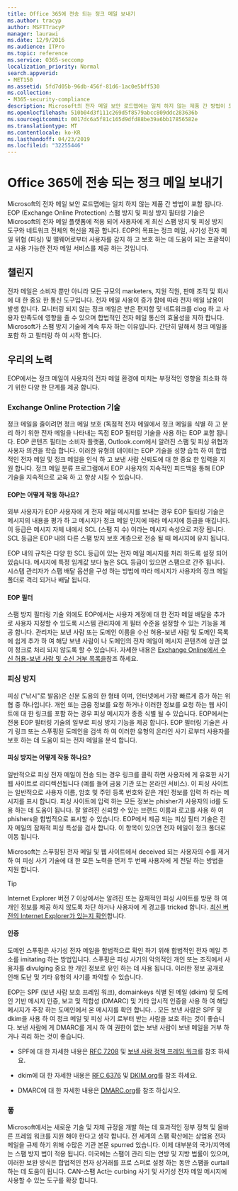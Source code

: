```yaml
---
title: Office 365에 전송 되는 정크 메일 보내기
ms.author: tracyp
author: MSFTTracyP
manager: laurawi
ms.date: 12/9/2016
ms.audience: ITPro
ms.topic: reference
ms.service: O365-seccomp
localization_priority: Normal
search.appverid:
- MET150
ms.assetid: 5fd7d05b-96db-456f-81d6-1ac0e5bff530
ms.collection:
- M365-security-compliance
description: Microsoft의 전자 메일 보안 로드맵에는 일치 하지 않는 제품 간 방법이 포함 됩니다. EOP (Exchange Online Protection) 스팸 방지 및 피싱 방지 필터링 기술은 Microsoft의 전자 메일 플랫폼에 적용 되어 사용자에 게 최신 스팸 방지 및 피싱 방지 도구와 네트워크 전체의 혁신을 제공 합니다. EOP의 목표는 정크 메일, 사기성 전자 메일 위협 (피싱) 및 맬웨어로부터 사용자를 감지 하 고 보호 하는 데 도움이 되는 포괄적이 고 사용 가능한 전자 메일 서비스를 제공 하는 것입니다.
ms.openlocfilehash: 510b04d3f111c269d5f8579abcc809ddc283636b
ms.sourcegitcommit: 0017dc6a5f81c165d9dfd88be39a6bb17856582e
ms.translationtype: MT
ms.contentlocale: ko-KR
ms.lasthandoff: 04/23/2019
ms.locfileid: "32255446"
---
```

# <a name="fighting-junk-email-sent-to-office-365"></a>Office 365에 전송 되는 정크 메일 보내기

Microsoft의 전자 메일 보안 로드맵에는 일치 하지 않는 제품 간 방법이 포함 됩니다. EOP (Exchange Online Protection) 스팸 방지 및 피싱 방지 필터링 기술은 Microsoft의 전자 메일 플랫폼에 적용 되어 사용자에 게 최신 스팸 방지 및 피싱 방지 도구와 네트워크 전체의 혁신을 제공 합니다. EOP의 목표는 정크 메일, 사기성 전자 메일 위협 (피싱) 및 맬웨어로부터 사용자를 감지 하 고 보호 하는 데 도움이 되는 포괄적이 고 사용 가능한 전자 메일 서비스를 제공 하는 것입니다.
  
## <a name="the-challenge"></a>챌린지

전자 메일은 소비자 뿐만 아니라 모든 규모의 marketers, 지원 직원, 판매 조직 및 회사에 대 한 중요 한 통신 도구입니다. 전자 메일 사용이 증가 함에 따라 전자 메일 남용이 발생 합니다. 모니터링 되지 않는 정크 메일은 받은 편지함 및 네트워크를 clog 하 고 사용자 만족도에 영향을 줄 수 있으며 합법적인 전자 메일 통신의 효율성을 저하 합니다. Microsoft가 스팸 방지 기술에 계속 투자 하는 이유입니다. 간단히 말해서 정크 메일을 포함 하 고 필터링 하 여 시작 합니다. 
  
## <a name="our-efforts"></a>우리의 노력

EOP에서는 정크 메일이 사용자의 전자 메일 환경에 미치는 부정적인 영향을 최소화 하기 위한 다양 한 단계를 제공 합니다.
  
### <a name="exchange-online-protection-technology"></a>Exchange Online Protection 기술

정크 메일을 줄이려면 정크 메일 보호 (독점적 전자 메일에서 정크 메일을 식별 하 고 분리 하기 위한 전자 메일을 나타내는 독점 EOP 필터링 기술을 사용 하는 EOP 포함 됩니다. EOP 콘텐츠 필터는 소비자 플랫폼, Outlook.com에서 알려진 스팸 및 피싱 위협과 사용자 의견을 학습 합니다. 이러한 유형의 데이터는 EOP 기술을 성향 습득 하 여 합법적인 전자 메일 및 정크 메일을 인식 하 고 보낸 사람 신뢰도에 대 한 중요 한 입력을 지원 합니다. 정크 메일 분류 프로그램에서 EOP 사용자의 지속적인 피드백을 통해 EOP 기술을 지속적으로 교육 하 고 향상 시킬 수 있습니다.
  
#### <a name="how-does-eop-work"></a>EOP는 어떻게 작동 하나요?

외부 사용자가 EOP 사용자에 게 전자 메일 메시지를 보내는 경우 EOP 필터링 기술은 메시지의 내용을 평가 하 고 메시지가 정크 메일 인지에 따라 메시지에 등급을 매깁니다. 이 등급은 메시지 자체 내에서 SCL (스팸 지 수) 이라는 메시지 속성으로 저장 됩니다. SCL 등급은 EOP 내의 다른 스팸 방지 보호 계층으로 전송 될 때 메시지에 유지 됩니다. 
  
EOP 내의 규칙은 다양 한 SCL 등급이 있는 전자 메일 메시지를 처리 하도록 설정 되어 있습니다. 메시지에 특정 임계값 보다 높은 SCL 등급이 있으면 스팸으로 간주 됩니다. 시스템 관리자가 스팸 배달 옵션을 구성 하는 방법에 따라 메시지가 사용자의 정크 메일 폴더로 격리 되거나 배달 됩니다.
  
#### <a name="eop-filters"></a>EOP 필터

스팸 방지 필터링 기술 외에도 EOP에서는 사용자 계정에 대 한 전자 메일 배달을 추가로 사용자 지정할 수 있도록 시스템 관리자에 게 필터 수준을 설정할 수 있는 기능을 제공 합니다. 관리자는 보낸 사람 또는 도메인 이름을 수신 허용-보낸 사람 및 도메인 목록에 쉽게 추가 하 여 해당 보낸 사람이 나 도메인의 전자 메일이 메시지 콘텐츠에 상관 없이 정크로 처리 되지 않도록 할 수 있습니다. 자세한 내용은 [Exchange Online에서 수신 허용-보낸 사람 및 수신 거부 목록을](safe-sender-and-blocked-sender-lists-faq.md)참조 하세요.
  
### <a name="phishing-protection"></a>피싱 방지

피싱 ("낚시"로 발음)은 신분 도용의 한 형태 이며, 인터넷에서 가장 빠르게 증가 하는 위협 중 하나입니다. 개인 또는 금융 정보를 요청 하거나 이러한 정보를 요청 하는 웹 사이트에 대 한 링크를 포함 하는 경우 피싱 메시지가 종종 식별 될 수 있습니다. EOP에서는 전용 EOP 필터링 기술의 일부로 피싱 방지 기능을 제공 합니다. EOP 필터링 기술은 사기 링크 또는 스푸핑된 도메인을 검색 하 여 이러한 유형의 온라인 사기 로부터 사용자를 보호 하는 데 도움이 되는 전자 메일을 분석 합니다.
  
#### <a name="how-does-phishing-protection-work"></a>피싱 방지는 어떻게 작동 하나요?

일반적으로 피싱 전자 메일이 전송 되는 경우 링크를 클릭 하면 사용자에 게 유효한 사기 웹 사이트로 리디렉션됩니다 (예를 들어 금융 기관 또는 온라인 서비스). 이 피싱 사이트는 일반적으로 사용자 이름, 암호 및 주민 등록 번호와 같은 개인 정보를 입력 하 라는 메시지를 표시 합니다. 피싱 사이트에 입력 하는 모든 정보는 phisher가 사용자의 id를 도용 하는 데 도움이 됩니다. 잘 알려진 신뢰할 수 있는 브랜드 이름과 로고를 사용 하 여 phishers을 합법적으로 표시할 수 있습니다. EOP에서 제공 되는 피싱 필터 기술은 전자 메일의 잠재적 피싱 특성을 검사 합니다. 이 항목이 있으면 전자 메일이 정크 폴더로 이동 됩니다.
  
Microsoft는 스푸핑된 전자 메일 및 웹 사이트에서 deceived 되는 사용자의 수를 제거 하 여 피싱 사기 기술에 대 한 모든 노력을 먼저 두 번째 사용자에 게 전달 하는 방법을 지원 합니다. 
  
> [!TIP]
> Internet Explorer 버전 7 이상에서는 알려진 또는 잠재적인 피싱 사이트를 방문 하 여 개인 정보를 제공 하지 않도록 차단 하거나 사용자에 게 경고를 tricked 합니다. [최신 버전의 Internet Explorer가 있는지 확인](https://www.microsoft.com/windows/ie/default.mspx)합니다. 
  
#### <a name="authentication"></a>인증

도메인 스푸핑은 사기성 전자 메일을 합법적으로 확인 하기 위해 합법적인 전자 메일 주소를 imitating 하는 방법입니다. 스푸핑은 피싱 사기의 악의적인 개인 또는 조직에서 사용자를 divulging 중요 한 개인 정보로 유인 하는 데 사용 됩니다. 이러한 정보 공개로 인해 도난 및 기타 유형의 사기를 파악할 수 있습니다.
  
EOP는 SPF (보낸 사람 보호 프레임 워크), domainkeys 식별 된 메일 (dkim) 및 도메인 기반 메시지 인증, 보고 및 적합성 (DMARC) 및 기타 암시적 인증을 사용 하 여 해당 메시지가 주장 하는 도메인에서 온 메시지를 확인 합니다. . 모든 보낸 사람은 SPF 및 dkim을 사용 하 여 정크 메일 및 피싱 사기 로부터 받는 사람을 보호 하는 것이 좋습니다. 보낸 사람에 게 DMARC를 게시 하 여 권한이 없는 보낸 사람이 보낸 메일을 거부 하거나 격리 하는 것이 좋습니다.
  
- SPF에 대 한 자세한 내용은 [RFC 7208](https://tools.ietf.org/html/rfc7208) 및 [보낸 사람 정책 프레임 워크](http://www.openspf.org/)를 참조 하세요.
    
- dkim에 대 한 자세한 내용은 [RFC 6376](https://tools.ietf.org/html/rfc6376) 및 [DKIM.org](http://dkim.org/)를 참조 하세요.
    
- DMARC에 대 한 자세한 내용은 [DMARC.org](https://dmarc.org/)를 참조 하십시오.
    
### <a name="legislation"></a>퐇

Microsoft에서는 새로운 기술 및 자체 규정을 개발 하는 데 효과적인 정부 정책 및 올바른 프레임 워크를 지원 해야 한다고 생각 합니다. 전 세계의 스팸 확산에는 상업용 전자 메일을 규제 하기 위해 수많은 기관 본문 spurred 있습니다. 이제 대부분의 국가/지역에는 스팸 방지 법이 적용 됩니다. 미국에는 스팸이 관리 되는 연방 및 지방 법률이 있으며, 이러한 보완 방식은 합법적인 전자 상거래를 프로 스퍼로 설정 하는 동안 스팸을 curtail 하는 데 도움이 됩니다. CAN-스팸 Act는 curbing 사기 및 사기성 전자 메일 메시지에 사용할 수 있는 도구를 확장 합니다.
  


